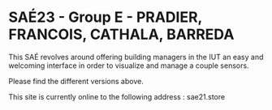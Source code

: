 # SAÉ23 - Group E - PRADIER, FRANCOIS, CATHALA, BARREDA

  This SAÉ revolves around offering building managers in the IUT an easy and welcoming interface in order to visualize and manage a couple sensors.
  
  Please find the different versions above.

  This site is currently online to the following address : sae21.store
